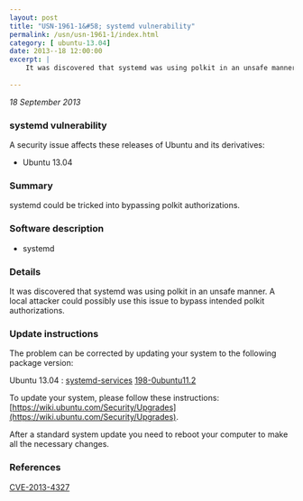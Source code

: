 ```yaml
---
layout: post
title: "USN-1961-1&#58; systemd vulnerability"
permalink: /usn/usn-1961-1/index.html
category: [ ubuntu-13.04]
date: 2013--18 12:00:00
excerpt: |
    It was discovered that systemd was using polkit in an unsafe manner. A local attacker could possibly use this issue to bypass intended polkit authorizations. 
    
--- 
```

 
 

*18 September 2013*

### systemd vulnerability

A security issue affects these releases of Ubuntu and its derivatives:

* Ubuntu 13.04

### Summary

systemd could be tricked into bypassing polkit authorizations. 

### Software description

* systemd 

### Details

It was discovered that systemd was using polkit in an unsafe manner. A local attacker could possibly use this issue to bypass intended polkit authorizations. 

### Update instructions

The problem can be corrected by updating your system to the following package version:

Ubuntu 13.04
 : [systemd-services](https://launchpad.net/ubuntu/+source/systemd) <span> [198-0ubuntu11.2](https://launchpad.net/ubuntu/+source/systemd/198-0ubuntu11.2) </span> 

To update your system, please follow these instructions: [https://wiki.ubuntu.com/Security/Upgrades](https://wiki.ubuntu.com/Security/Upgrades).

After a standard system update you need to reboot your computer to make all the necessary changes. 

### References

 
 [CVE-2013-4327](http://people.ubuntu.com/~ubuntu-security/cve/CVE-2013-4327)
 

